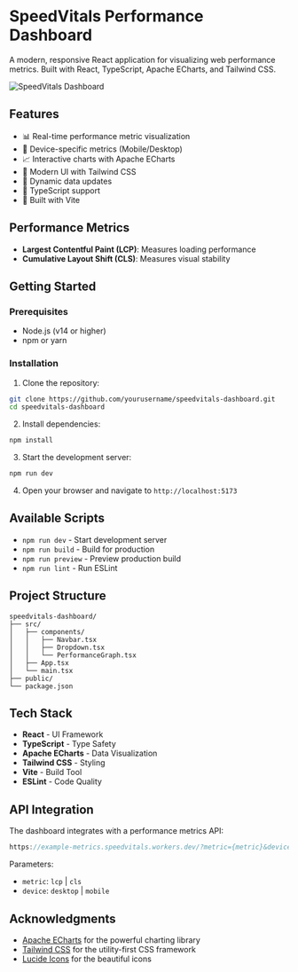 # SpeedVitals Performance Dashboard

A modern, responsive React application for visualizing web performance metrics. Built with React, TypeScript, Apache ECharts, and Tailwind CSS.

![SpeedVitals Dashboard](https://images.unsplash.com/photo-1551288049-bebda4e38f71?auto=format&fit=crop&q=80&w=2000)

## Features

- 📊 Real-time performance metric visualization
- 📱 Device-specific metrics (Mobile/Desktop)
- 📈 Interactive charts with Apache ECharts
- 🎨 Modern UI with Tailwind CSS
- 🔄 Dynamic data updates
- 💪 TypeScript support
- 🚀 Built with Vite

## Performance Metrics

- **Largest Contentful Paint (LCP)**: Measures loading performance
- **Cumulative Layout Shift (CLS)**: Measures visual stability

## Getting Started

### Prerequisites

- Node.js (v14 or higher)
- npm or yarn

### Installation

1. Clone the repository:
```bash
git clone https://github.com/yourusername/speedvitals-dashboard.git
cd speedvitals-dashboard
```

2. Install dependencies:
```bash
npm install
```

3. Start the development server:
```bash
npm run dev
```

4. Open your browser and navigate to `http://localhost:5173`

## Available Scripts

- `npm run dev` - Start development server
- `npm run build` - Build for production
- `npm run preview` - Preview production build
- `npm run lint` - Run ESLint

## Project Structure

```
speedvitals-dashboard/
├── src/
│   ├── components/
│   │   ├── Navbar.tsx
│   │   ├── Dropdown.tsx
│   │   └── PerformanceGraph.tsx
│   ├── App.tsx
│   └── main.tsx
├── public/
└── package.json
```

## Tech Stack

- **React** - UI Framework
- **TypeScript** - Type Safety
- **Apache ECharts** - Data Visualization
- **Tailwind CSS** - Styling
- **Vite** - Build Tool
- **ESLint** - Code Quality

## API Integration

The dashboard integrates with a performance metrics API:

```typescript
https://example-metrics.speedvitals.workers.dev/?metric={metric}&device={device}
```

Parameters:
- `metric`: `lcp` | `cls`
- `device`: `desktop` | `mobile`




## Acknowledgments

- [Apache ECharts](https://echarts.apache.org/en/index.html) for the powerful charting library
- [Tailwind CSS](https://tailwindcss.com/) for the utility-first CSS framework
- [Lucide Icons](https://lucide.dev/) for the beautiful icons